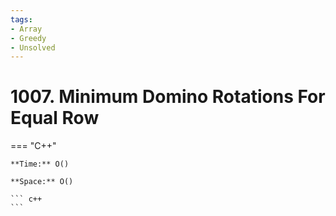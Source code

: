 ```yaml
---
tags:
- Array
- Greedy
- Unsolved
---
```



# 1007. Minimum Domino Rotations For Equal Row

=== "C++"

    **Time:** O()

    **Space:** O()

    ``` c++
    ```